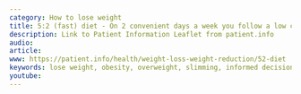 ```yaml
---
category: How to lose weight  
title: 5:2 (fast) diet - On 2 convenient days a week you follow a low calorie diet. The rest of the time it’s OK to be a little naughty. A great way to lose weight. Ideal for those who aren’t good at sticking to diets.
description: Link to Patient Information Leaflet from patient.info
audio: 
article: 
www: https://patient.info/health/weight-loss-weight-reduction/52-diet
keywords: lose weight, obesity, overweight, slimming, informed decision, low GI index, low GI diet, fast diet, five and two diet, 5 and 2 diet, Mediterranean diet, activity, activity monitor, pedometer, Health app
youtube:
--- 
```

